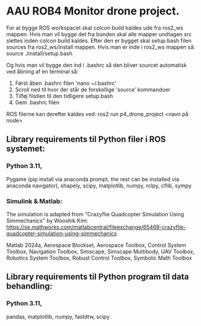 # AAU ROB4 Monitor drone project.
For at bygge ROS workspacet skal colcon build kaldes ude fra ros2_ws mappen.
Hvis man vil bygge det fra bunden skal alle mapper undtagen src slettes inden colcon build kaldes.
Efter den er bygget skal setup.bash filen sources fra ros2_ws/install mappen.
Hvis man er inde i ros2_ws mappen så:
source ./install/setup.bash

Og hvis man vil bygge den ind i .bashrc så den bliver sourcet automatisk ved åbning af en terminal så:
1. Først åben .bashrc filen 'nano ~/.bashrc'
2. Scroll ned til hvor der står de forskellige 'source' kommandoer
3. Tilføj filstien til den tidligere setup.bash
4. Gem .bashrc filen

ROS filerne kan derefter kaldes ved:
ros2 run p4_drone_project <navn på node>

## Library requirements til Python filer i ROS systemet:
### Python 3.11,
Pygame (pip install via anaconda prompt, the rest can be installed via anaconda navigator),
shapely,
scipy,
matplotlib,
numpy,
rclpy,
cflib,
sympy

### Simulink & Matlab:
The simulation is adapted from "Crazyflie Quadcopter Simulation Using Simmechanics" by Wooshik Kim:
https://se.mathworks.com/matlabcentral/fileexchange/65469-crazyflie-quadcopter-simulation-using-simmechanics

Matlab 2024a,
Aerospace Blockset,
Aerospace Toolbox,
Control System Toolbox,
Navigation Toolbox,
Simscape,
Simscape Multibody,
UAV Toolbox,
Robotics System Toolbox,
Robust Control Toolbox,
Symbolic Math Toolbox

## Library requirements til Python program til data behandling:
### Python 3.11,
pandas,
matplotlib,
numpy,
fastdtw,
scipy
